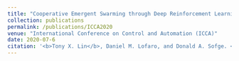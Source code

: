 ```yaml
---
title: "Cooperative Emergent Swarming through Deep Reinforcement Learning"
collection: publications
permalink: /publications/ICCA2020
venue: "International Conference on Control and Automation (ICCA)"
date: 2020-07-6
citation: '<b>Tony X. Lin</b>, Daniel M. Lofaro, and Donald A. Sofge. <i>2020 International Conference on Control and Automation (ICCA).</i>'
---
```

